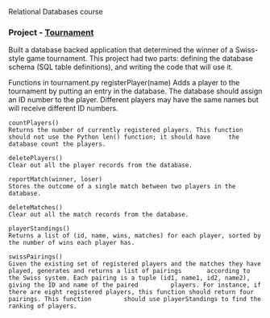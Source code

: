 

Relational Databases course


### Project - [Tournament](https://github.com/BMariscal/Intro-to-Relational-Databases/blob/master/vagrant/README.md)

Built a database backed application that determined the winner of a Swiss-style game tournament. 
This project had two parts: defining the database schema (SQL table definitions), and writing the code 	that will use it.
  
Functions in tournament.py
    registerPlayer(name)
    Adds a player to the tournament by putting an entry in the database. The database should assign an ID number to the           player. Different players may have the same names but will receive different ID numbers.

    countPlayers()
    Returns the number of currently registered players. This function should not use the Python len() function; it should have     the database count the players.

    deletePlayers()
    Clear out all the player records from the database.

    reportMatch(winner, loser)
    Stores the outcome of a single match between two players in the database.

    deleteMatches()
    Clear out all the match records from the database.

    playerStandings()
    Returns a list of (id, name, wins, matches) for each player, sorted by the number of wins each player has.

    swissPairings()
    Given the existing set of registered players and the matches they have played, generates and returns a list of pairings       according to the Swiss system. Each pairing is a tuple (id1, name1, id2, name2), giving the ID and name of the paired         players. For instance, if there are eight registered players, this function should return four pairings. This function         should use playerStandings to find the ranking of players.
    
    
